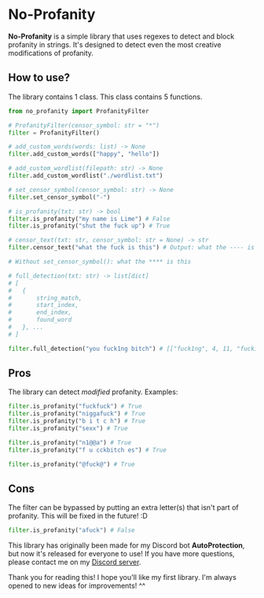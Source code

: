 # No-Profanity
**No-Profanity** is a simple library that uses regexes to detect and block profanity in strings. It's designed to detect even the most creative modifications of profanity.

## How to use?
The library contains 1 class. This class contains 5 functions.

```py
from no_profanity import ProfanityFilter

# ProfanityFilter(censor_symbol: str = "*")
filter = ProfanityFilter()

# add_custom_words(words: list) -> None
filter.add_custom_words(["happy", "hello"])

# add_custom_wordlist(filepath: str) -> None
filter.add_custom_wordlist("./wordlist.txt")

# set_censor_symbol(censor_symbol: str) -> None
filter.set_censor_symbol("-")

# is_profanity(txt: str) -> bool
filter.is_profanity("my name is Lime") # False
filter.is_profanity("shut the fuck up") # True

# censor_text(txt: str, censor_symbol: str = None) -> str
filter.censor_text("what the fuck is this") # Output: what the ---- is this

# Without set_censor_symbol(): what the **** is this

# full_detection(txt: str) -> list[dict]
# [
#   {
#       string_match,
#       start_index,
#       end_index,
#       found_word
#   }, ...
# ]

filter.full_detection("you fuck1ng bitch") # [["fuck1ng", 4, 11, "fucking"], ["bitch", 12, 17, "bitch"]]
```

## Pros
The library can detect *modified* profanity. Examples:
```py
filter.is_profanity("fuckfuck") # True
filter.is_profanity("niggafuck") # True
filter.is_profanity("b i t c h") # True
filter.is_profanity("sexx") # True

filter.is_profanity("n1@@a") # True
filter.is_profanity("f u cckbitch es") # True

filter.is_profanity("@fuck@") # True
```

## Cons
The filter can be bypassed by putting an extra letter(s) that isn't part of profanity. This will be fixed in the future! :D
```py
filter.is_profanity("afuck") # False
```

This library has originally been made for my Discord bot **AutoProtection**, but now it's released for everyone to use!
If you have more questions, please contact me on my [Discord server](https://discord.com/invite/tr55DGHEwN).

Thank you for reading this! I hope you'll like my first library. I'm always opened to new ideas for improvements! ^^